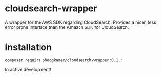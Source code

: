 # cloudsearch-wrapper
A wrapper for the AWS SDK regarding CloudSearch. Provides a nicer, less error prone interface than the Amazon SDK for
CloudSearch.

# installation

```
composer require phoogkamer/cloudsearch-wrapper:0.1.*
```



In active development!
